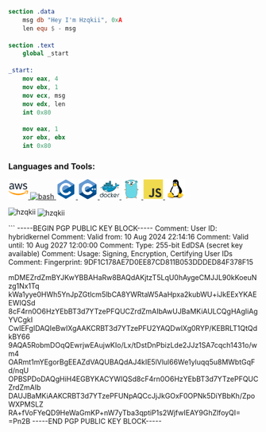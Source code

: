 ```nasm
section .data
    msg db "Hey I'm Hzqkii", 0xA
    len equ $ - msg

section .text
    global _start

_start:
    mov eax, 4
    mov ebx, 1
    mov ecx, msg
    mov edx, len
    int 0x80
    
    mov eax, 1
    xor ebx, ebx
    int 0x80
```

<h3 align="left">Languages and Tools:</h3>
<p align="left"> <a href="https://aws.amazon.com" target="_blank" rel="noreferrer"> <img src="https://raw.githubusercontent.com/devicons/devicon/master/icons/amazonwebservices/amazonwebservices-original-wordmark.svg" alt="aws" width="40" height="40"/> </a> <a href="https://www.gnu.org/software/bash/" target="_blank" rel="noreferrer"> <img src="https://www.vectorlogo.zone/logos/gnu_bash/gnu_bash-icon.svg" alt="bash" width="40" height="40"/> </a> <a href="https://www.cprogramming.com/" target="_blank" rel="noreferrer"> <img src="https://raw.githubusercontent.com/devicons/devicon/master/icons/c/c-original.svg" alt="c" width="40" height="40"/> </a> <a href="https://www.w3schools.com/cpp/" target="_blank" rel="noreferrer"> <img src="https://raw.githubusercontent.com/devicons/devicon/master/icons/cplusplus/cplusplus-original.svg" alt="cplusplus" width="40" height="40"/> </a> <a href="https://www.docker.com/" target="_blank" rel="noreferrer"> <img src="https://raw.githubusercontent.com/devicons/devicon/master/icons/docker/docker-original-wordmark.svg" alt="docker" width="40" height="40"/> </a> <a href="https://golang.org" target="_blank" rel="noreferrer"> <img src="https://raw.githubusercontent.com/devicons/devicon/master/icons/go/go-original.svg" alt="go" width="40" height="40"/> </a> <a href="https://developer.mozilla.org/en-US/docs/Web/JavaScript" target="_blank" rel="noreferrer"> <img src="https://raw.githubusercontent.com/devicons/devicon/master/icons/javascript/javascript-original.svg" alt="javascript" width="40" height="40"/> </a> <a href="https://www.linux.org/" target="_blank" rel="noreferrer"> <img src="https://raw.githubusercontent.com/devicons/devicon/master/icons/linux/linux-original.svg" alt="linux" width="40" height="40"/> </a> </p>

<p><img align="left" src="https://github-readme-stats.vercel.app/api/top-langs?username=hzqkii&show_icons=true&locale=en&layout=compact" alt="hzqkii" /></p>

<p>&nbsp;<img align="center" src="https://github-readme-stats.vercel.app/api?username=hzqkii&show_icons=true&locale=en" alt="hzqkii" /></p>
```
-----BEGIN PGP PUBLIC KEY BLOCK-----
Comment: User ID:	hybridkernel <admin@hzqki.me>
Comment: Valid from:	10 Aug 2024 22:14:16
Comment: Valid until:	10 Aug 2027 12:00:00
Comment: Type:	255-bit EdDSA (secret key available)
Comment: Usage:	Signing, Encryption, Certifying User IDs
Comment: Fingerprint:	9DF1C178AE7D0EE87CD811B053DDDED84F378F15

mDMEZrdZmBYJKwYBBAHaRw8BAQdAKjtzT5LqU0hAygeCMJJL90kKoeuNzg1Nx1Tq
kWa1yye0HWh5YnJpZGtlcm5lbCA8YWRtaW5AaHpxa2kubWU+iJkEExYKAEEWIQSd
8cF4rn0O6HzYEbBT3d7YTzePFQUCZrdZmAIbAwUJBaMKiAULCQgHAgIiAgYVCgkI
CwIEFgIDAQIeBwIXgAAKCRBT3d7YTzePFU2YAQDwlXg0RYP/KEBRLT1QtQdkBY66
9AQA5RobmDOqQEwrjwEAujwKIo/Lx/tDstDnPbizLde2JJz1SA7cqch1431o/wm4
OARmt1mYEgorBgEEAZdVAQUBAQdAJ4kIE5lVlul66We1yluqq5u8MWbtGqFd/nqU
OPBSPDoDAQgHiH4EGBYKACYWIQSd8cF4rn0O6HzYEbBT3d7YTzePFQUCZrdZmAIb
DAUJBaMKiAAKCRBT3d7YTzePFUNpAQCcJjJkGOxF0OPNk5DiYBbKh/ZpoWXPMSLZ
RA+fVoFYeQD9HeWaGmKP+nW7yTba3qptiP1s2WjfwIEAY9GhZlfoyQI=
=Pn2B
-----END PGP PUBLIC KEY BLOCK-----
```
